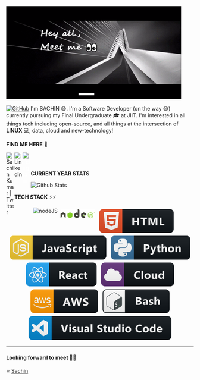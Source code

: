 <img src="https://raw.githubusercontent.com/rogers9798/rogers9798/master/svg/readme.gif" width="470" height="250" />

<br />

<a href=""><img src="https://img.shields.io/badge/Hi-there-green" alt="GitHub"></a>
I'm SACHIN 😄. I'm a Software Developer (on the way 😅) currently pursuing my Final Undergraduate 🎓 at JIIT. I'm interested in all things tech including open-source, and all things at the intersection of **LINUX** 💻, data, cloud and new-technology!

**FIND ME HERE** 🧐
<br/>

<a href="https://twitter.com/rogers9798">
  <img align="left" alt="Sachin Kumar | Twitter" width="22px" src="https://cdn.jsdelivr.net/npm/simple-icons@v3/icons/twitter.svg" />
</a> 
<a href="https://www.linkedin.com/in/sachin-kumar-211370152/">
  <img align="left" alt="Linkedin" width="22px" src="https://cdn.jsdelivr.net/npm/simple-icons@v3/icons/linkedin.svg" />
</a>
<a href="https://t.me/rogers9798">
  <img align="left" style="color:white" alt="Telegram" width="22px" src="https://cdn.jsdelivr.net/npm/simple-icons@v3/icons/telegram.svg" />
</a> 
<br><br>

**CURRENT YEAR STATS**

![Github Stats](https://github-readme-stats.vercel.app/api?username=rogers9798&show_icons=true&title_color=fff&icon_color=79ff97&text_color=9f9f9f&bg_color=151515)

**TECH STACK** ⚡⚡

<p align="center">
<img src="https://img.shields.io/badge/node-JS-green&?style=plastic" alt="nodeJS">
<img src="https://raw.githubusercontent.com/rogers9798/rogers9798/master/svg/nodejs.svg" height="25px" style="vertical-align:top; margin:4px">
 <img src="https://raw.githubusercontent.com/rogers9798/rogers9798/master//svg/html.svg" style="vertical-align:top; margin:4px">
 <img src="https://raw.githubusercontent.com/rogers9798/rogers9798/master/svg/js.svg" style="vertical-align:top; margin:4px">
 <img src="https://raw.githubusercontent.com/rogers9798/rogers9798/master/svg/python.svg" style="vertical-align:top; margin:4px">
 <img src="https://raw.githubusercontent.com/rogers9798/rogers9798/master/svg/react.svg" style="vertical-align:top; margin:4px">
 <img src="https://raw.githubusercontent.com/rogers9798/rogers9798/master/svg/cloud.svg" style="vertical-align:top; margin:4px">
 <img src="https://raw.githubusercontent.com/rogers9798/rogers9798/master/svg/aws.svg" style="vertical-align:top; margin:4px">
 <img src="https://raw.githubusercontent.com/rogers9798/rogers9798/master/svg/bash.svg" style="vertical-align:top; margin:4px">
 <img src="https://raw.githubusercontent.com/rogers9798/rogers9798/master/svg/visualstudio_code.svg" style="vertical-align:top; margin:4px">

</p>

---

#### Looking forward to meet 🙏🏼

⭐️ [Sachin](https://github.com/rogers9798)
